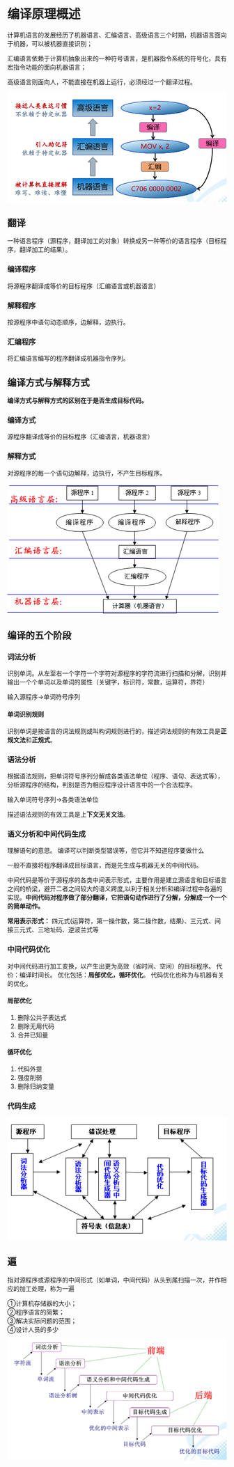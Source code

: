 # 编译原理概述
计算机语言的发展经历了机器语言、汇编语言、高级语言三个时期，机器语言面向于机器，可以被机器直接识别；

汇编语言依赖于计算机抽象出来的一种符号语言，是机器指令系统的符号化，具有宏指令功能的面向机器语言；

高级语言则面向人，不能直接在机器上运行，必须经过一个翻译过程。

![](image/1.1.png)

## 翻译
一种语言程序（源程序，翻译加工的对象）转换成另一种等价的语言程序（目标程序，翻译加工的结果）。

### 编译程序
将源程序翻译成等价的目标程序（汇编语言或机器语言）

### 解释程序
按源程序中语句动态顺序，边解释，边执行。

### 汇编程序
将汇编语言编写的程序翻译成机器指令序列。

## 编译方式与解释方式
**编译方式与解释方式的区别在于是否生成目标代码。**
### 编译方式
源程序翻译成等价的目标程序（汇编语言，机器语言）

### 解释方式
对源程序的每一个语句边解释，边执行，不产生目标程序。

![](image/1.2.png)

## 编译的五个阶段
### 词法分析
识别单词。从左至右一个字符一个字符对源程序的字符流进行扫描和分解，识别并输出一个个单词以及单词的属性（关键字，标识符，常数，运算符，界符）

输入源程序->单词符号序列

#### 单词识别规则
识别单词是按语言的词法规则或叫构词规则进行的，描述词法规则的有效工具是**正规文法**和**正规式**。
### 语法分析
根据语法规则，把单词符号序列分解成各类语法单位（程序、语句、表达式等），分析源程序的结构，判别是否为相应程序设计语言中的一个合法程序。

输入单词符号序列->各类语法单位

描述语法规则的有效工具是上**下文无关文法**。
### 语义分析和中间代码生成
理解语句的意思。
编译可以判断类型错误等，但它并不知道程序要做什么

一般不直接将程序翻译成目标语言，而是先生成与机器无关的中间代码。

中间代码是等价于源程序的各类中间表示形式，主要作用是建立源语言和目标语言之间的桥梁，避开二者之间较大的语义跨度,以利于相关分析和编译过程中各遍的实现。**中间代码对程序做了部分翻译，它把语句动作进行了分解，分解成一个一个的简单动作。**

**常用表示形式：**
四元式(运算符，第一操作数，第二操作数，结果)、三元式、间接三元式、三地址码、逆波兰式等
### 中间代码优化
对中间代码进行加工变换，以产生出更为高效（省时间、空间）的目标程序。
代价：编译时间长。
优化包括：**局部优化，循环优化**。
代码优化也称为与机器有关的优化。
#### 局部优化
1. 删除公共子表达式
2. 删除无用代码
3. 合并已知量
#### 循环优化
1. 代码外提
2. 强度削弱
3. 删除归纳变量
### 代码生成
![](image/1.3.png)

## 遍
指对源程序或源程序的中间形式（如单词，中间代码）从头到尾扫描一次，并作相应的加工处理，称为一遍

①计算机存储器的大小；\
②程序语言的简繁；\
③解决实际问题的范围；\
④设计人员的多少

![](image/1.4.png)